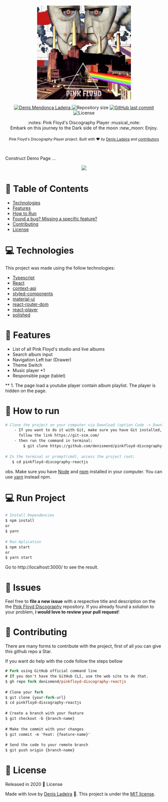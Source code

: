 <p align="center">
   <img src="./.github/pink-floyd-art.jpg" alt="Marvel Logo" width="300"/>
</p>

<p align="center">
   <a href="https://linkedin.com/in/denis-ladeira-814365115/">
      <img alt="Denis Mendonça Ladeira" src="https://img.shields.io/badge/-DenisLadeira-gray?style=flat&logo=Linkedin&logoColor=white" />
   </a>
  <img alt="Repository size" src="https://img.shields.io/github/repo-size/denismend/pinkfloyd-discography-reactjs?color=gray">

  <a href="https://github.com/denismend/pinkfloyd-discography-reactjs/commits/dev_v1">
    <img alt="GitHub last commit" src="https://img.shields.io/github/last-commit/denismend/pinkfloyd-discography-reactjs?color=gray">
  </a>

  <img alt="License" src="https://img.shields.io/badge/license-MIT-gray">

  
</p>

<p align="center">
   :notes: Pink Floyd's Discography Player :musical_note: <br />
  Embark on this journey to the Dark side of the moon :new_moon: Enjoy.
</p>

<div align="center">
  <sub>Pink Floyd's Discography Player project. Built with ❤︎ by
    <a href="https://github.com/denismend">Denis Ladeira</a> and
    <a href="https://github.com/denismend/pinkfloyd-discography-reactjs/graphs/contributors">
      contributors
    </a>
  </sub>
</div>

<p align="center"
  <br /><br />
  <span>
    <p>Construct Demo Page ... </p>
  </span>
</p>

<p align="center">
  <img src=".github/sample.gif">
</p>

# :pushpin: Table of Contents

* [Technologies](#computer-technologies)
* [Features](#rocket-features)
* [How to Run](#construction_worker-how-to-run)
* [Found a bug? Missing a specific feature?](#bug-issues)
* [Contributing](#tada-contributing)
* [License](#closed_book-license)

# :computer: Technologies
This project was made using the follow technologies:

* [Typescript](https://www.typescriptlang.org/)
* [React](https://reactjs.org/)
* [context-api](https://reactjs.org/)
* [styled-components](https://styled-components.com/)
* [material-ui](https://material-ui.com/)
* [react-router-dom](https://reactrouter.com/web/guides/quick-start)
* [react-player](https://github.com/CookPete/react-player)
* [polished](https://github.com/styled-components/polished)

# :rocket: Features

* List of all Pink Floyd's studio and live albums
* Search album input
* Navigation Left bar (Drawer)
* Theme Switch
* Music player *1
* Responsible page (tablet)

** 1. The page load a youtube player contain album playlist. The player is hidden on the page.

# :construction_worker: How to run
```bash
# Clone the project on your computer via Download (option Code -> Download ZIP)
    - If you want to do it with Git, make sure you have Git installed,
      follow the link https://git-scm.com/
    - then run the command in terminal:
        $ git clone https://github.com/denismend/pinkfloyd-discography-reactjs.git

# In the terminal or prompt(cmd), access the project root;
   $ cd pinkfloyd-discography-reactjs
```

obs. Make sure you have [Node](https://nodejs.org/en/) and [npm](https://nodejs.org/en/) 
installed in your computer. You can use [yarn](https://yarnpkg.com) instead npm.

# :computer: Run Project
```bash
# Install Dependencies
$ npm install
or
$ yarn

# Run Aplication
$ npm start
or
$ yarn start
```
Go to http://localhost:3000/ to see the result.

# :bug: Issues

Feel free to **file a new issue** with a respective title and description on the the [Pink Floyd Discography](https://github.com/denismend/pinkfloyd-discography-reactjs/issues) repository. If you already found a solution to your problem, **i would love to review your pull request**!

# :tada: Contributing

There are many forms to contribute with the project, first of all you can give this github repo a Star.

If you want do help with the code follow the steps bellow

```ps
# Fork using GitHub official command line
# If you don't have the GitHub CLI, use the web site to do that.
$ gh repo fork denismend/pinkfloyd-discography-reactjs

# Clone your fork
$ git clone {your-fork-url}
$ cd pinkfloyd-discography-reactjs

# Create a branch with your feature
$ git checkout -b {branch-name}

# Make the commit with your changes
$ git commit -m 'Feat: {feature-name}'

# Send the code to your remote branch
$ git push origin {branch-name}
```

# :closed_book: License

Released in 2020 :closed_book: License

Made with love by [Denis Ladeira](https://github.com/denismend) 🚀.
This project is under the [MIT license](./LICENSE).
